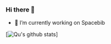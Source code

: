 ### Hi there 👋
- 🔭 I’m currently working on Spacebib

[![Qu's github stats](https://github-readme-stats.vercel.app/api?username=JunQu&show_icons=true&title_color=f3f3f3&icon_color=65d363&text_color=ccc&bg_color=111)]

<!--
**JunQu/JunQu** is a ✨ _special_ ✨ repository because its `README.md` (this file) appears on your GitHub profile.

Here are some ideas to get you started:

- 🔭 I’m currently working on ...
- 🌱 I’m currently learning ...
- 👯 I’m looking to collaborate on ...
- 🤔 I’m looking for help with ...
- 💬 Ask me about ...
- 📫 How to reach me: ...
- 😄 Pronouns: ...
- ⚡ Fun fact: ...
-->

